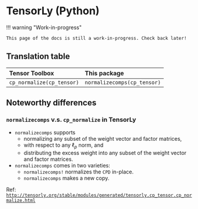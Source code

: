 # TensorLy (Python)

!!! warning "Work-in-progress"

    This page of the docs is still a work-in-progress. Check back later!

## Translation table

| Tensor Toolbox | This package |
|:-------------- |:------------ |
| `cp_normalize(cp_tensor)` | `normalizecomps(cp_tensor)` |

## Noteworthy differences

### `normalizecomps` v.s. `cp_normalize` in TensorLy

- `normalizecomps` supports
  - normalizing any subset of the weight vector and factor matrices,
  - with respect to any $\ell_p$ norm, and
  - distributing the excess weight into any subset of the weight vector and factor matrices.
- `normalizecomps` comes in two varieties:
  - `normalizecomps!` normalizes the `CPD` in-place.
  - `normalizecomps` makes a new copy.

Ref: [`http://tensorly.org/stable/modules/generated/tensorly.cp_tensor.cp_normalize.html`](http://tensorly.org/stable/modules/generated/tensorly.cp_tensor.cp_normalize.html)

